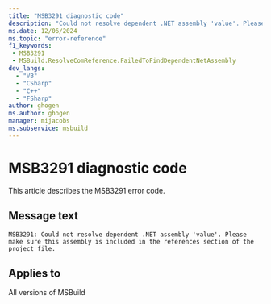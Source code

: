 ```yaml
---
title: "MSB3291 diagnostic code"
description: "Could not resolve dependent .NET assembly 'value'. Please make sure this assembly is included in the references section of the project file."
ms.date: 12/06/2024
ms.topic: "error-reference"
f1_keywords:
 - MSB3291
 - MSBuild.ResolveComReference.FailedToFindDependentNetAssembly
dev_langs:
  - "VB"
  - "CSharp"
  - "C++"
  - "FSharp"
author: ghogen
ms.author: ghogen
manager: mijacobs
ms.subservice: msbuild
---
```


# MSB3291 diagnostic code

<!-- :::ErrorDefinitionDescription::: -->
<!-- :::editable-content name="introDescription"::: -->
This article describes the MSB3291 error code.
<!-- :::editable-content-end::: -->

## Message text

`MSB3291: Could not resolve dependent .NET assembly 'value'. Please make sure this assembly is included in the references section of the project file.`

<!-- :::editable-content name="postOutputDescription"::: -->
<!--
{StrBegin="MSB3291: "}
-->
<!-- :::editable-content-end::: -->
<!-- :::ErrorDefinitionDescription-end::: -->

## Applies to

All versions of MSBuild
